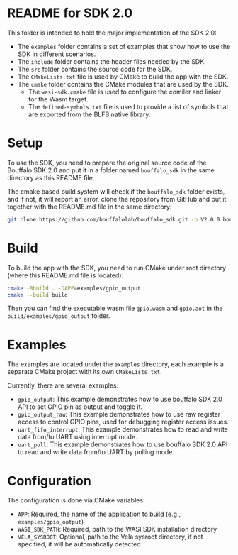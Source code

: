 # README for SDK 2.0

This folder is intended to hold the major implementation of the SDK 2.0:
- The `examples` folder contains a set of examples that show how to use the SDK in different scenarios.
- The `include` folder contains the header files needed by the SDK.
- The `src` folder contains the source code for the SDK.
- The `CMakeLists.txt` file is used by CMake to build the app with the SDK.
- The `cmake` folder contains the CMake modules that are used by the SDK.
  - The `wasi-sdk.cmake` file is used to configure the comiler and linker for the Wasm target.
  - The `defined-symbols.txt` file is used to provide a list of symbols that are exported from the BLFB native library.

# Setup

To use the SDK, you need to prepare the original source code of the Bouffalo SDK 2.0 and put it in a folder named `bouffalo_sdk`
in the same directory as this README file.

The cmake based build system will check if the `bouffalo_sdk` folder exists, and if not, it will report an error,
clone the repository from GitHub and put it together with the README.md file in the same directory:

```bash
git clone https://github.com/bouffalolab/bouffalo_sdk.git -b V2.0.0 bouffalo_sdk
```

# Build

To build the app with the SDK, you need to run CMake under root directory (where this README.md file is located):

```bash
cmake -Bbuild . -DAPP=examples/gpio_output
cmake --build build
```

Then you can find the executable wasm file `gpio.wasm` and `gpio.aot` in the `build/examples/gpio_output` folder.

# Examples

The examples are located under the `examples` directory, each example is a separate CMake project with its own `CMakeLists.txt`.

Currently, there are several examples:
- `gpio_output`: This example demonstrates how to use bouffalo SDK 2.0 API to set GPIO pin as output and toggle it.
- `gpio_output_raw`: This example demonstrates how to use raw register access to control GPIO pins, used for debugging register access issues.
- `uart_fifo_interrupt`: This example demonstrates how to read and write data from/to UART using interrupt mode.
- `uart_poll`: This example demonstrates how to use bouffalo SDK 2.0 API to read and write data from/to UART by polling mode.

# Configuration

The configuration is done via CMake variables:
- `APP`: Required, the name of the application to build (e.g., `examples/gpio_output`)
- `WASI_SDK_PATH`: Required, path to the WASI SDK installation directory
- `VELA_SYSROOT`: Optional, path to the Vela sysroot directory, if not specified, it will be automatically detected
